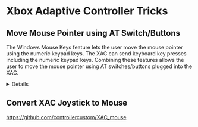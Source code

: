 # Xbox Adaptive Controller Tricks

## Move Mouse Pointer using AT Switch/Buttons

The Windows Mouse Keys feature lets the user move the mouse pointer using
the numeric keypad keys. The XAC can send keyboard key presses including
the numeric keypad keys. Combining these features allows the user to
move the mouse pointer using AT switches/buttons plugged into the XAC.

<details>

### Turn Num Lock On

### Configure XAC

Turn off Mouse Keys during this step. In Setting | Accessibility | Mouse. Or
search for "mouse keys".

Create profile named "Mouse Keys".

![Mouse Keys Profile](./images/Mouse_Keys_Profile.jpg)

Configure Dpad Up to send Keyboard Numpad 8.

![Mouse Keys Dpad Up](./images/Mouse_Keys_Dpad_Up.jpg)

Assign the profile to a slot. I chose slot 3.

### Turn on Mouse Keys

In Setting | Accessibility | Mouse. Or search for "mouse keys".

### Plug in AT Switch/Button to Dpad Up input jack

Press the XAC profile button to select profile 3.

Press the button to move the mouse pointer. Or press the XAC Dpad up.

### Configure more input jacks for Dpad left, right, and down.
</details>

## Convert XAC Joystick to Mouse

https://github.com/controllercustom/XAC_mouse

